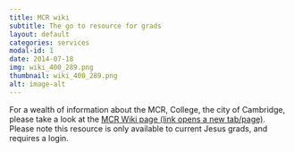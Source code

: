 ```yaml
---
title: MCR wiki
subtitle: The go to resource for grads
layout: default
categories: services
modal-id: 1
date: 2014-07-18
img: wiki_400_289.png
thumbnail: wiki_400_289.png
alt: image-alt
---
```


For a wealth of information about the MCR, College, the city of Cambridge, please take a look at the <a href="http://mcr.jesus.cam.ac.uk/mcrwiki/index.php?title=Main_Page" target="_blank">MCR Wiki page (link opens a new tab/page)</a>. Please note this resource is only available to current Jesus grads, and requires a login.
